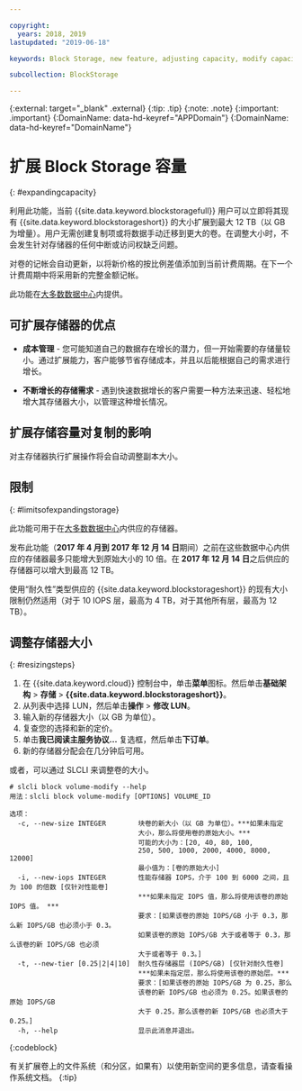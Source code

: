 ```yaml
---

copyright:
  years: 2018, 2019
lastupdated: "2019-06-18"

keywords: Block Storage, new feature, adjusting capacity, modify capacity, increase capacity, Storage Capacity

subcollection: BlockStorage

---
```

{:external: target="_blank" .external}
{:tip: .tip}
{:note: .note}
{:important: .important}
{:DomainName: data-hd-keyref="APPDomain"}
{:DomainName: data-hd-keyref="DomainName"}

# 扩展 Block Storage 容量
{: #expandingcapacity}

利用此功能，当前 {{site.data.keyword.blockstoragefull}} 用户可以立即将其现有 {{site.data.keyword.blockstorageshort}} 的大小扩展到最大 12 TB（以 GB 为增量）。用户无需创建复制项或将数据手动迁移到更大的卷。在调整大小时，不会发生针对存储器的任何中断或访问权缺乏问题。

对卷的记帐会自动更新，以将新价格的按比例差值添加到当前计费周期。在下一个计费周期中将采用新的完整金额记帐。

此功能在[大多数数据中心](/docs/infrastructure/BlockStorage?topic=BlockStorage-selectDC)内提供。

## 可扩展存储器的优点

- **成本管理** - 您可能知道自己的数据存在增长的潜力，但一开始需要的存储量较小。通过扩展能力，客户能够节省存储成本，并且以后能根据自己的需求进行增长。  

- **不断增长的存储需求** - 遇到快速数据增长的客户需要一种方法来迅速、轻松地增大其存储器大小，以管理这种增长情况。

## 扩展存储容量对复制的影响

对主存储器执行扩展操作将会自动调整副本大小。

## 限制
{: #limitsofexpandingstorage}

此功能可用于在[大多数数据中心](/docs/infrastructure/BlockStorage?topic=BlockStorage-selectDC)内供应的存储器。

发布此功能（**2017 年 4 月到 2017 年 12 月 14 日**期间）之前在这些数据中心内供应的存储器最多只能增大到原始大小的 10 倍。在 **2017 年 12 月 14 日**之后供应的存储器可以增大到最高 12 TB。

使用“耐久性”类型供应的 {{site.data.keyword.blockstorageshort}} 的现有大小限制仍然适用（对于 10 IOPS 层，最高为 4 TB，对于其他所有层，最高为 12 TB）。

## 调整存储器大小
{: #resizingsteps}

1. 在 {{site.data.keyword.cloud}} 控制台中，单击**菜单**图标。然后单击**基础架构** > **存储** > **{{site.data.keyword.blockstorageshort}}**。
2. 从列表中选择 LUN，然后单击**操作** > **修改 LUN**。
3. 输入新的存储器大小（以 GB 为单位）。
4. 复查您的选择和新的定价。
5. 单击**我已阅读主服务协议...** 复选框，然后单击**下订单**。
6. 新的存储器分配会在几分钟后可用。

或者，可以通过 SLCLI 来调整卷的大小。

```
# slcli block volume-modify --help
用法：slcli block volume-modify [OPTIONS] VOLUME_ID

选项：
  -c, --new-size INTEGER        块卷的新大小（以 GB 为单位）。***如果未指定
                                大小，那么将使用卷的原始大小。***
                                可能的大小为：[20, 40, 80, 100,
                                250, 500, 1000, 2000, 4000, 8000, 12000]
                                最小值为：[卷的原始大小]
  -i, --new-iops INTEGER        性能存储器 IOPS，介于 100 到 6000 之间，且为 100 的倍数 [仅针对性能卷]
                                ***如果未指定 IOPS 值，那么将使用该卷的原始 IOPS 值。 ***
                                要求：[如果该卷的原始 IOPS/GB 小于 0.3，那么新 IOPS/GB 也必须小于 0.3。
                                如果该卷的原始 IOPS/GB 大于或者等于 0.3，那么该卷的新 IOPS/GB 也必须
                                大于或者等于 0.3。]
  -t, --new-tier [0.25|2|4|10]  耐久性存储器层 (IOPS/GB) [仅针对耐久性卷]
                                ***如果未指定层，那么将使用该卷的原始层。***
                                要求：[如果该卷的原始 IOPS/GB 为 0.25，那么
                                该卷的新 IOPS/GB 也必须为 0.25。如果该卷的原始 IOPS/GB
                                大于 0.25，那么该卷的新 IOPS/GB 也必须大于 0.25。]
  -h, --help                    显示此消息并退出。
```
{:codeblock}

有关扩展卷上的文件系统（和分区，如果有）以使用新空间的更多信息，请查看操作系统文档。
{:tip}
